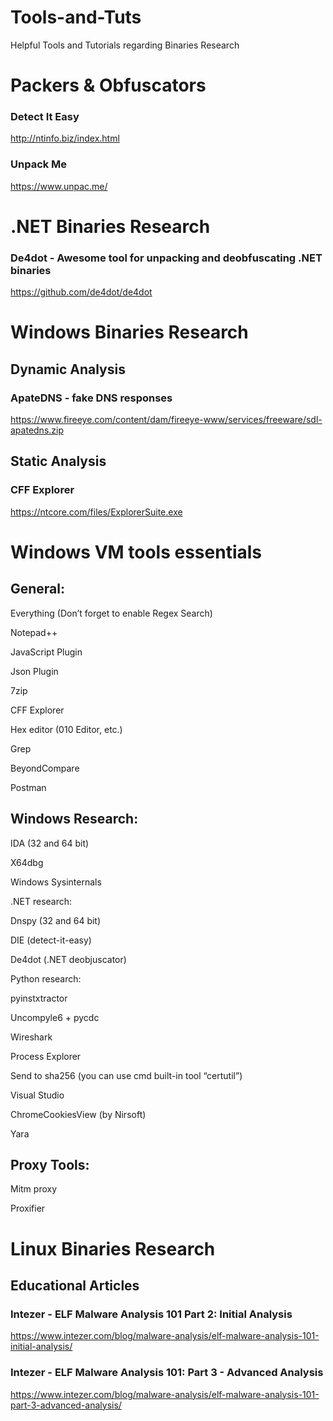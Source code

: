 # Tools-and-Tuts
Helpful Tools and Tutorials regarding Binaries Research


# Packers & Obfuscators

### Detect It Easy
http://ntinfo.biz/index.html

### Unpack Me
https://www.unpac.me/

# .NET Binaries Research

### De4dot - Awesome tool for unpacking and deobfuscating .NET binaries
https://github.com/de4dot/de4dot


# Windows Binaries Research

## Dynamic Analysis

### ApateDNS - fake DNS responses
https://www.fireeye.com/content/dam/fireeye-www/services/freeware/sdl-apatedns.zip


## Static Analysis 

### CFF Explorer
https://ntcore.com/files/ExplorerSuite.exe

# Windows VM tools essentials
## General:
Everything (Don’t forget to enable Regex Search)

Notepad++

JavaScript Plugin

Json Plugin

7zip

CFF Explorer

Hex editor (010 Editor, etc.)

Grep

BeyondCompare

Postman

## Windows Research:
IDA (32 and 64 bit)

X64dbg

Windows Sysinternals

.NET research:

Dnspy (32 and 64 bit)

DIE (detect-it-easy)

De4dot (.NET deobjuscator)

Python research:

pyinstxtractor

Uncompyle6 + pycdc

Wireshark

Process Explorer

Send to sha256 (you can use cmd built-in tool “certutil”)

Visual Studio

ChromeCookiesView (by Nirsoft)

Yara

## Proxy Tools:

Mitm proxy

Proxifier

# Linux Binaries Research

## Educational Articles

### Intezer - ELF Malware Analysis 101 Part 2: Initial Analysis 
https://www.intezer.com/blog/malware-analysis/elf-malware-analysis-101-initial-analysis/

### Intezer - ELF Malware Analysis 101: Part 3 - Advanced Analysis
https://www.intezer.com/blog/malware-analysis/elf-malware-analysis-101-part-3-advanced-analysis/
